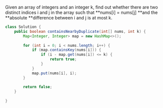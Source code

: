 Given an array of integers and an integer k, find out whether there are two distinct indices i and j in the array such that **nums\[i\] = nums\[j\] **and the **absolute **difference between i and j is at most k.



```java
class Solution {
    public boolean containsNearbyDuplicate(int[] nums, int k) {
        Map<Integer, Integer> map = new HashMap<>();
        
        for (int i = 0; i < nums.length; i++) {
            if (map.containsKey(nums[i])) {
                if (i - map.get(nums[i]) <= k) {
                    return true;
                }
            }
            map.put(nums[i], i);
        }
        
        return false;
    }
    
}
```



